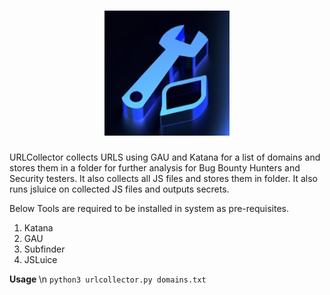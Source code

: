 <h1 align="center">
  <img src="https://raw.githubusercontent.com/earthywh/URLCollector/refs/heads/main/37660b5a-db22-47ec-94aa-3680324ebb7b.jpg" alt="URLCollector" width="200px">
  <br>
</h1>

URLCollector collects URLS using GAU and Katana for a list of domains and stores them in a folder for further analysis for Bug Bounty Hunters and Security testers. It also collects all JS files and stores them in folder. 
It also runs jsluice on collected JS files and outputs secrets. 

Below Tools are required to be installed in system as pre-requisites.
1. Katana
2. GAU
3. Subfinder
4. JSLuice

<b>Usage </b> \n
<code>python3 urlcollector.py domains.txt</code>
